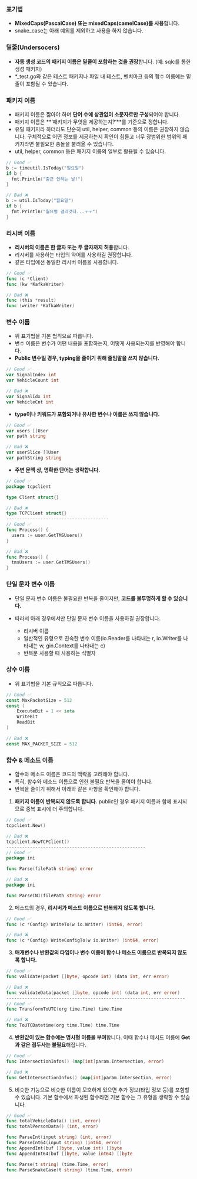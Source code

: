 ### 표기법

- **MixedCaps(PascalCase) 또는 mixedCaps(camelCase)를 사용**합니다.
- snake_case는 아래 예외를 제외하고 사용을 하지 않습니다.

### 밑줄(Undersocers)

- **자동 생성 코드의 패키지 이름은 밑줄이 포함하는 것을 권장**합니다. (예: sqlc를 통한 생성 패키지)
- \*\_test.go와 같은 테스트 패키지나 파일 내 테스트, 벤치마크 등의 함수 이름에는 밑줄이 포함될 수 있습니다.

### 패키지 이름

- 패키지 이름은 짧아야 하며 **단어 수에 상관없이 소문자로만 구성**되어야 합니다.
- 패키지 이름은 **‘패키지가 무엇을 제공하는지?’**를 기준으로 정합니다.
- 유틸 패키지라 하더라도 단순히 util, helper, common 등의 이름은 권장하지 않습니다. 구체적으로 어떤 정보를 제공하는지 확인이 힘들고 너무 광범위한 범위의 패키지라면 불필요한 충돌을 불러올 수 있습니다.
- util, helper, common 등은 패키지 이름의 일부로 활용될 수 있습니다.

```go
// Good ✅
b := timeutil.IsToday("일요일")
if b {
  fmt.Println("출근 안하는 날!")
}

// Bad ❌
b := util.IsToday("월요일")
if b {
  fmt.Println("월요병 걸리것다...ㅜㅜ")
}
```

### 리시버 이름

- **리시버의 이름은 한 글자 또는 두 글자까지 허용**합니다.
- 리시버를 사용하는 타입의 약어를 사용하길 권장합니다.
- 같은 타입에선 동일한 리시버 이름을 사용합니다.

```go
// Good ✅
func (c *Client)
func (kw *KafkaWriter)

// Bad ❌
func (this *result)
func (writer *KafkaWriter)
```

### 변수 이름

- 위 표기법을 기본 법칙으로 따릅니다.
- 변수 이름은 변수가 어떤 내용을 포함하는지, 어떻게 사용되는지를 반영해야 합니다.
- **Public 변수일 경우, typing을 줄이기 위해 줄임말을 쓰지 않습니다.**

```go
// Good ✅
var SignalIndex int
var VehicleCount int

// Bad ❌
var SignalIdx int
var VehicleCnt int
```

- **type이나 키워드가 포함되거나 유사한 변수나 이름은 쓰지 않습니다.**

```go
// Good ✅
var users []User
var path string

// Bad ❌
var userSlice []User
var pathString string
```

- **주변 문맥 상, 명확한 단어는 생략합니다.**

```go
// Good ✅
package tcpclient

type Client struct{}

// Bad ❌
type TCPClient struct{}
---------------------------------------
// Good ✅
func Process() {
  users := user.GetTMSUsers()
}

// Bad ❌
func Process() {
  tmsUsers := user.GetTMSUsers()
}
```

### 단일 문자 변수 이름

- 단일 문자 변수 이름은 불필요한 반복을 줄이지만, **코드를 불투명하게 할 수 있습니다.**
- 따라서 아래 경우에서만 단일 문자 변수 이름을 사용하길 권장합니다.

  - 리시버 이름
  - 일반적인 유형으로 친숙한 변수 이름(io.Reader를 나타내는 r, io.Writer를 나타내는 w, gin.Context를 나타내는 c)
  - 반복문 사용할 때 사용하는 식별자

### 상수 이름

- 위 표기법을 기본 규칙으로 따릅니다.

```go
// Good ✅
const MaxPacketSize = 512
const (
    ExecuteBit = 1 << iota
    WriteBit
    ReadBit
)

// Bad ❌
const MAX_PACKET_SIZE = 512
```

### 함수 & 메소드 이름

- 함수와 메소드 이름은 코드의 맥락을 고려해야 합니다.
- 특히, 함수와 메소드 이름으로 인한 불필요 반복을 줄여야 합니다.
- 반복을 줄이기 위해서 아래와 같은 사항을 확인해야 합니다.

1. **패키지 이름이 반복되지 않도록 합니다.** public인 경우 패키지 이름과 함께 표시되므로 중복 표시에 더 주의합니다.

```go
// Good ✅
tcpclient.New()

// Bad ❌
tcpclient.NewTCPClient()
-----------------------------------------------------
// Good ✅
package ini

func Parse(filePath string) error

// Bad ❌
package ini

func ParseINI(filePath string) error
```

2. 메소드의 경우, **리시버가 메소드 이름으로 반복되지 않도록 합니다.**

```go
// Good ✅
func (c *Config) WriteTo(w io.Writer) (int64, error)

// Bad ❌
func (c *Config) WriteConfigTo(w io.Writer) (int64, error)
```

3. **매개변수나 반환값의 타입이나 변수 이름이 함수나 메소드 이름으로 반복되지 않도록 합니다.**

```go
// Good ✅
func validate(packet []byte, opcode int) (data int, err error)

// Bad ❌
func validateData(packet []byte, opcode int) (data int, err error)
--------------------------------------------------------------------
// Good ✅
func TransformToUTC(org time.Time) time.Time

// Bad ❌
func ToUTCDatetime(org time.Time) time.Time
```

4. **반환값이 있는 함수에는 명사형 이름을 부여**합니다. 이때 함수나 메서드 이름에 **Get과 같은 접두사는 불필요**해집니다.

```go
// Good ✅
func IntersectionInfos() (map[int]param.Intersection, error)

// Bad ❌
func GetIntersectionInfos() (map[int]param.Intersection, error)
```

5. 비슷한 기능으로 비슷한 이름이 모호하게 있으면 추가 정보(타입 정보 등)를 포함할 수 있습니다. 기본 함수에서 파생된 함수라면 기본 함수는 그 유형을 생략할 수 있습니다.

```go
// Good ✅
func totalVehicleData() (int, error)
func totalPersonData() (int, error)

func ParseInt(input string) (int, error)
func ParseInt64(input string) (int64, error)
func AppendInt(buf []byte, value int) []byte
func AppendInt64(buf []byte, value int64) []byte

func Parse(t string) (time.Time, error)
func ParseSnakeCase(t string) (time.Time, error)
```
